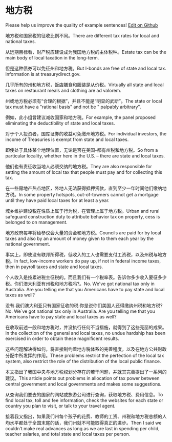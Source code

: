 # 地方税

Please help us improve the quality of example sentences! [Edit on Github](https://github.com/jiyushe/jiyu-example-sentence-source/blob/main/chinese/difangshui.md)

<p><span class="chinese">地方税和国家税的征收比例不同。</span><span class="english">There are different tax rates for local and national taxes.</span></p>

<p><span class="chinese">从远期目标看，财产税应建设成为我国地方税的主体税种。</span><span class="english">Estate tax can be the main body of local taxation in the long-term.</span></p>

<p><span class="chinese">但是这种债券可以免征州和地方税。</span><span class="english">But I-bonds are free of state and local tax. Information is at treasurydirect.gov.</span></p>

<p><span class="chinese">几乎所有的州和地方税，饭店膳食和服装是从价税。</span><span class="english">Virtually all state and local taxes on restaurant meals and clothing are ad valorem.</span></p>

<p><span class="chinese">州或地方税必须有“合理的根据”，并且不能是“明显的武断”。</span><span class="english">The state or local tax must have a "rational basis" and not be " palpably arbitrary".</span></p>

<p><span class="chinese">例如，此小组曾建议减收国家和地方税。</span><span class="english">For example, the panel proposed eliminating the deductibility of state and local taxes.</span></p>

<p><span class="chinese">对于个人投资者，国库证券的收益可免缴州地方税。</span><span class="english">For individual investors, the income of Treasuries is exempt from state and local taxes.</span></p>

<p><span class="chinese">即使处于具体某个地理位置，无论是否在美国-都有州税和地方税。</span><span class="english">So from a particular locality, whether here in the U.S. – there are state and local taxes.</span></p>

<p><span class="chinese">他们也有责征收当地人必须交纳的地方税。</span><span class="english">They are also responsible for setting the amount of local tax that people must pay and for collecting this tax.</span></p>

<p><span class="chinese">在一些房地产热点地区，外地人无法获得抵押贷款，直到至少一年时间他们缴纳地方税。</span><span class="english">In some property hotspots, out-of-towners cannot get a mortgage until they have paid local taxes for at least a year.</span></p>

<p><span class="chinese">城乡维护建设税在性质上属于行为税，在管理上属于地方税。</span><span class="english">Urban and rural safeguard construction duty to attribute behavior tax on property, cess is belonged to on management.</span></p>

<p><span class="chinese">地方政府每年将给参议会大量的资金和地方税。</span><span class="english">Councils are paid for by local taxes and also by an amount of money given to them each year by the national government.</span></p>

<p><span class="chinese">事实上，即使没有联邦所得税，低收入的工人也需要支付工资税，以及州税与地方税。</span><span class="english">In fact, low-income workers do pay up, if not in federal income taxes, then in payroll taxes and state and local taxes.</span></p>

<p><span class="chinese">个人收入是按累进税主征税的。而且我们有一个税率表。告诉你多少收入要征多少税。你们澳大利亚有州税和地方税吗?。</span><span class="english">No. We've got national tax only in Australia. Are you telling me that you Americans have to pay state and local taxes as well?</span></p>

<p><span class="chinese">没有.我们澳大利亚只有国家征收的税.你是说你们美国人还得缴纳州税和地方税?</span><span class="english">No. We`ve got national tax only in Australia. Are you telling me that you Americans have to pay state and local taxes as well?</span></p>

<p><span class="chinese">在收取前述一般和地方税时，并没执行任何不当措施，就得到了这些亮丽的成果。</span><span class="english">In the collection of the general and local taxes, no undue hardship has been exercised in order to obtain these magnificent results.</span></p>

<p><span class="chinese">这些问题解决得如何，将直接制约着地方税体系的完善程度，以及在地方公共财政分配中所发挥的作用。</span><span class="english">These problems restrict the perfection of the local tax system, also restrict the role of the distribution of the local public finance.</span></p>

<p><span class="chinese">本文指出了我国中央与地方税权划分存在的若干问题，并就其完善提出了一系列的建议。</span><span class="english">This article points out problems in allocation of tax power between central government and local governments and makes some suggestions.</span></p>

<p><span class="chinese">从查询我们要去的国家的网站或旅游公司进行查询，获取地方税、费用信息。</span><span class="english">To find local tax, toll and fee information, check the websites for each state or country you plan to visit, or talk to your travel agent.</span></p>

<p><span class="chinese">接着我又指出，如果我们州每个孩子的花费、教师的工资、州税和地方税总额的人均水平都处于全国末尾的话，我们州就不可能取得真正的进步。</span><span class="english">Then I said we couldn’t make real advances as long as we are last in spending per child, teacher salaries, and total state and local taxes per person.</span></p>

